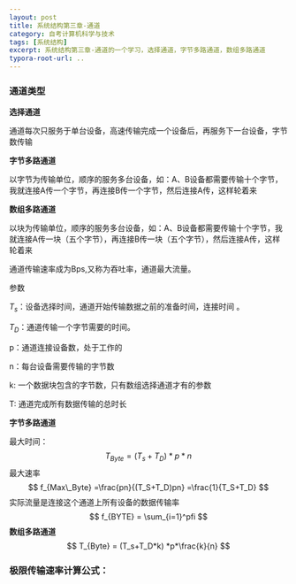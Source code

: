 ```yaml
---
layout: post
title: 系统结构第三章-通道
category: 自考计算机科学与技术
tags: [系统结构]
excerpt: 系统结构第三章-通道的一个学习，选择通道，字节多路通道，数组多路通道
typora-root-url: ..
---
```




### 通道类型

**选择通道**

通道每次只服务于单台设备，高速传输完成一个设备后，再服务下一台设备，字节数传输

**字节多路通道** 

以字节为传输单位，顺序的服务多台设备，如：A、B设备都需要传输十个字节，我就连接A传一个字节，再连接B传一个字节，然后连接A传，这样轮着来

**数组多路通道**

以块为传输单位，顺序的服务多台设备，如：A、B设备都需要传输十个字节，我就连接A传一块（五个字节），再连接B传一块（五个字节），然后连接A传，这样轮着来



通道传输速率成为Bps,又称为吞吐率，通道最大流量。

参数

$T_s$：设备选择时间，通道开始传输数据之前的准备时间，连接时间 。

$T_D$：通道传输一个字节需要的时间。

p：通道连接设备数，处于工作的

n：每台设备需要传输的字节数

k: 一个数据块包含的字节数，只有数组选择通道才有的参数

T: 通道完成所有数据传输的总时长

**字节多路通道**

最大时间：
$$
T_{Byte} = (T_s+T_D) *p * n
$$
最大速率
$$
f_{Max\_Byte} =\frac{pn}{(T_S+T_D)pn} =\frac{1}{T_S+T_D}
$$
实际流量是连接这个通道上所有设备的数据传输率
$$
f_{BYTE} = \sum_{i=1}^pfi
$$
**数组多路通道**
$$
T_{Byte} = (T_s+T_D*k) *p*\frac{k}{n}
$$


### 极限传输速率计算公式：

